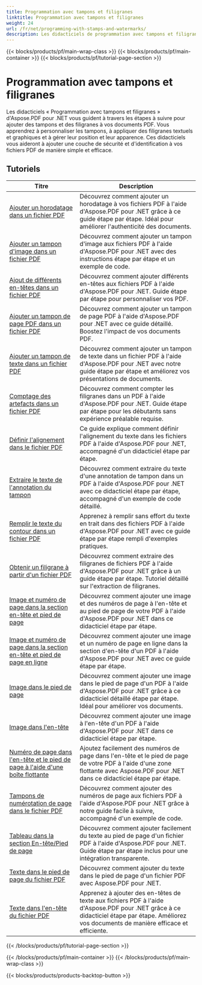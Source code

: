```yaml
---
title: Programmation avec tampons et filigranes
linktitle: Programmation avec tampons et filigranes
weight: 24
url: /fr/net/programming-with-stamps-and-watermarks/
description: Les didacticiels de programmation avec tampons et filigranes d'Aspose.PDF pour .NET vous apprennent à ajouter des éléments de sécurité et de personnalisation à vos documents PDF.
---
```


{{< blocks/products/pf/main-wrap-class >}}
{{< blocks/products/pf/main-container >}}
{{< blocks/products/pf/tutorial-page-section >}}

# Programmation avec tampons et filigranes


Les didacticiels « Programmation avec tampons et filigranes » d'Aspose.PDF pour .NET vous guident à travers les étapes à suivre pour ajouter des tampons et des filigranes à vos documents PDF. Vous apprendrez à personnaliser les tampons, à appliquer des filigranes textuels et graphiques et à gérer leur position et leur apparence. Ces didacticiels vous aideront à ajouter une couche de sécurité et d'identification à vos fichiers PDF de manière simple et efficace.

## Tutoriels
| Titre | Description |
| --- | --- | 
| [Ajouter un horodatage dans un fichier PDF](./add-date-time-stamp/) | Découvrez comment ajouter un horodatage à vos fichiers PDF à l'aide d'Aspose.PDF pour .NET grâce à ce guide étape par étape. Idéal pour améliorer l'authenticité des documents. |  
| [Ajouter un tampon d'image dans un fichier PDF](./add-image-stamp/) | Découvrez comment ajouter un tampon d'image aux fichiers PDF à l'aide d'Aspose.PDF pour .NET avec des instructions étape par étape et un exemple de code. |  
| [Ajout de différents en-têtes dans un fichier PDF](./adding-different-headers/) | Découvrez comment ajouter différents en-têtes aux fichiers PDF à l'aide d'Aspose.PDF pour .NET. Guide étape par étape pour personnaliser vos PDF. |  
| [Ajouter un tampon de page PDF dans un fichier PDF](./add-pdf-page-stamp/) | Découvrez comment ajouter un tampon de page PDF à l'aide d'Aspose.PDF pour .NET avec ce guide détaillé. Boostez l'impact de vos documents PDF. |  
| [Ajouter un tampon de texte dans un fichier PDF](./add-text-stamp/) | Découvrez comment ajouter un tampon de texte dans un fichier PDF à l'aide d'Aspose.PDF pour .NET avec notre guide étape par étape et améliorez vos présentations de documents. |  
| [Comptage des artefacts dans un fichier PDF](./counting-artifacts/) | Découvrez comment compter les filigranes dans un PDF à l'aide d'Aspose.PDF pour .NET. Guide étape par étape pour les débutants sans expérience préalable requise. |  
| [Définir l'alignement dans le fichier PDF](./define-alignment/) | Ce guide explique comment définir l'alignement du texte dans les fichiers PDF à l'aide d'Aspose.PDF pour .NET, accompagné d'un didacticiel étape par étape. |  
| [Extraire le texte de l'annotation du tampon](./extract-text-from-stamp-annotation/) | Découvrez comment extraire du texte d'une annotation de tampon dans un PDF à l'aide d'Aspose.PDF pour .NET avec ce didacticiel étape par étape, accompagné d'un exemple de code détaillé. |  
| [Remplir le texte du contour dans un fichier PDF](./fill-stroke-text/) | Apprenez à remplir sans effort du texte en trait dans des fichiers PDF à l'aide d'Aspose.PDF pour .NET avec ce guide étape par étape rempli d'exemples pratiques. |  
| [Obtenir un filigrane à partir d'un fichier PDF](./get-watermark/) | Découvrez comment extraire des filigranes de fichiers PDF à l'aide d'Aspose.PDF pour .NET grâce à un guide étape par étape. Tutoriel détaillé sur l'extraction de filigranes. |  
| [Image et numéro de page dans la section en-tête et pied de page](./image-and-page-number-in-header-footer-section/) | Découvrez comment ajouter une image et des numéros de page à l'en-tête et au pied de page de votre PDF à l'aide d'Aspose.PDF pour .NET dans ce didacticiel étape par étape. |  
| [Image et numéro de page dans la section en-tête et pied de page en ligne](./image-and-page-number-in-header-footer-section-inline/) | Découvrez comment ajouter une image et un numéro de page en ligne dans la section d'en-tête d'un PDF à l'aide d'Aspose.PDF pour .NET avec ce guide étape par étape. |  
| [Image dans le pied de page](./image-in-footer/) | Découvrez comment ajouter une image dans le pied de page d'un PDF à l'aide d'Aspose.PDF pour .NET grâce à ce didacticiel détaillé étape par étape. Idéal pour améliorer vos documents. |  
| [Image dans l'en-tête](./image-in-header/) | Découvrez comment ajouter une image à l'en-tête d'un PDF à l'aide d'Aspose.PDF pour .NET dans ce didacticiel étape par étape. |  
| [Numéro de page dans l'en-tête et le pied de page à l'aide d'une boîte flottante](./page-number-in-header-footer-using-floating-box/) | Ajoutez facilement des numéros de page dans l'en-tête et le pied de page de votre PDF à l'aide d'une zone flottante avec Aspose.PDF pour .NET dans ce didacticiel étape par étape. |  
| [Tampons de numérotation de page dans le fichier PDF](./page-number-stamps/) | Découvrez comment ajouter des numéros de page aux fichiers PDF à l'aide d'Aspose.PDF pour .NET grâce à notre guide facile à suivre, accompagné d'un exemple de code. |  
| [Tableau dans la section En-tête/Pied de page](./table-in-header-footer-section/) | Découvrez comment ajouter facilement du texte au pied de page d'un fichier PDF à l'aide d'Aspose.PDF pour .NET. Guide étape par étape inclus pour une intégration transparente. |  
| [Texte dans le pied de page du fichier PDF](./text-in-footer/) | Découvrez comment ajouter du texte dans le pied de page d'un fichier PDF avec Aspose.PDF pour .NET. |  
| [Texte dans l'en-tête du fichier PDF](./text-in-header/) | Apprenez à ajouter des en-têtes de texte aux fichiers PDF à l'aide d'Aspose.PDF pour .NET grâce à ce didacticiel étape par étape. Améliorez vos documents de manière efficace et efficiente. |  
{{< /blocks/products/pf/tutorial-page-section >}}

{{< /blocks/products/pf/main-container >}}
{{< /blocks/products/pf/main-wrap-class >}}

{{< blocks/products/products-backtop-button >}}
